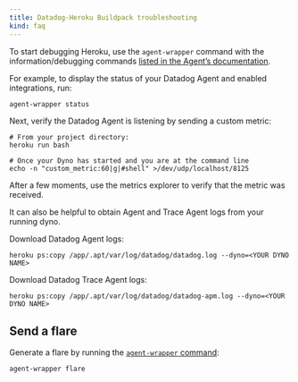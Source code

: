 ```yaml
---
title: Datadog-Heroku Buildpack troubleshooting
kind: faq
---
```


To start debugging Heroku, use the `agent-wrapper` command with the information/debugging commands [listed in the Agent’s documentation][1].

For example, to display the status of your Datadog Agent and enabled integrations, run:

```shell
agent-wrapper status
```

Next, verify the Datadog Agent is listening by sending a custom metric:

```shell
# From your project directory:
heroku run bash

# Once your Dyno has started and you are at the command line
echo -n "custom_metric:60|g|#shell" >/dev/udp/localhost/8125
```

After a few moments, use the metrics explorer to verify that the metric was received.

It can also be helpful to obtain Agent and Trace Agent logs from your running dyno.

Download Datadog Agent logs:

```shell
heroku ps:copy /app/.apt/var/log/datadog/datadog.log --dyno=<YOUR DYNO NAME>
```

Download Datadog Trace Agent logs:

```shell
heroku ps:copy /app/.apt/var/log/datadog/datadog-apm.log --dyno=<YOUR DYNO NAME>
```

## Send a flare

Generate a flare by running the [`agent-wrapper` command][1]:

```shell
agent-wrapper flare
```

[1]: /agent/guide/agent-commands/#agent-status-and-information
